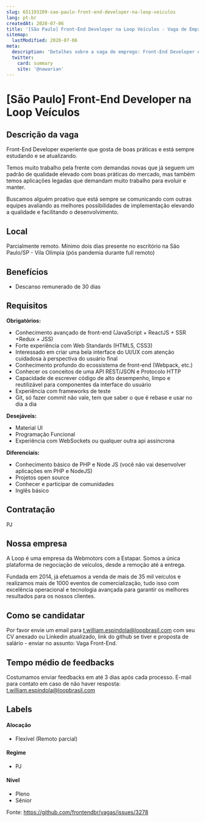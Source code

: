 ```yaml
---
slug: 651193209-sao-paulo-front-end-developer-na-loop-veiculos
lang: pt-br
createdAt: 2020-07-06
title: '[São Paulo] Front-End Developer na Loop Veículos - Vaga de Emprego'
sitemap:
  lastModified: 2020-07-06
meta:
  description: 'Detalhes sobre a vaga de emprego: Front-End Developer experiente que gosta de boas práticas e está sempre estudando e se atualizando. Temos muito trabalho pela frente com demandas novas que já seguem um padrão de qualidade elevado com boas práticas do mercado, mas também temos aplicações legadas que demandam muito trabalho para evoluir e manter. Buscamos alguém proativo que está sempre se comunicando com outras equipes avaliando as melhores possibilidades de implementação elevando a qualidade e facilitando o desenvolvimento.'
  twitter:
    card: summary
    site: '@nawarian'
---
```


# [São Paulo] Front-End Developer na Loop Veículos

## Descrição da vaga

Front-End Developer experiente que gosta de boas práticas e está sempre 
estudando e se atualizando.

Temos muito trabalho pela frente com demandas novas que já seguem um padrão de
qualidade elevado com boas práticas do mercado, mas também temos aplicações 
legadas que demandam muito trabalho para evoluir e manter.

Buscamos alguém proativo que está sempre se comunicando com outras equipes
avaliando as melhores possibilidades de implementação elevando a qualidade e
facilitando o desenvolvimento.

## Local

Parcialmente remoto. Mínimo dois dias presente no escritório na São Paulo/SP - Vila Olímpia (pós pandemia durante full remoto)

## Benefícios

- Descanso remunerado de 30 dias

## Requisitos

**Obrigatórios:**
- Conhecimento avançado de front-end (JavaScript + ReactJS + SSR +Redux + JSS)
- Forte experiência com Web Standards (HTML5, CSS3)
- Interessado em criar uma bela interface do UI/UX com atenção cuidadosa à perspectiva do usuário final
- Conhecimento profundo do ecossistema de front-end (Webpack, etc.)
- Conhecer os conceitos de uma API REST/JSON e Protocolo HTTP
- Capacidade de escrever código de alto desempenho, limpo e reutilizável para componentes da interface do usuário
- Experiência com frameworks de teste
- Git, só fazer commit não vale, tem que saber o que é rebase e usar no dia a dia

**Desejáveis:**
- Material UI
- Programação Funcional
- Experiência com WebSockets ou qualquer outra api assíncrona

**Diferenciais:**
- Conhecimento básico de PHP e Node JS (você não vai desenvolver aplicações em PHP e NodeJS)
- Projetos open source
- Conhecer e participar de comunidades
- Inglês básico

## Contratação

PJ
## Nossa empresa

A Loop é uma empresa da Webmotors com a Estapar. Somos a única plataforma de 
negociação de veículos, desde a remoção até a entrega.

Fundada em 2014, já efetuamos a venda de mais de 35 mil veículos e realizamos 
mais de 1000 eventos de comercialização, tudo isso com excelência operacional
e tecnologia avançada para garantir os melhores resultados para os nossos 
clientes.

## Como se candidatar

Por favor envie um email para t.william.espindola@loopbrasil.com com seu CV anexado ou Linkedin atualizado, link do github se tiver e proposta de salário - enviar no assunto: Vaga Front-End.

## Tempo médio de feedbacks

Costumamos enviar feedbacks em até 3 dias após cada processo.
E-mail para contato em caso de não haver resposta: t.william.espindola@loopbrasil.com

## Labels

#### Alocação
- Flexível (Remoto parcial)

#### Regime
- PJ

#### Nível
- Pleno
- Sênior

Fonte: https://github.com/frontendbr/vagas/issues/3278